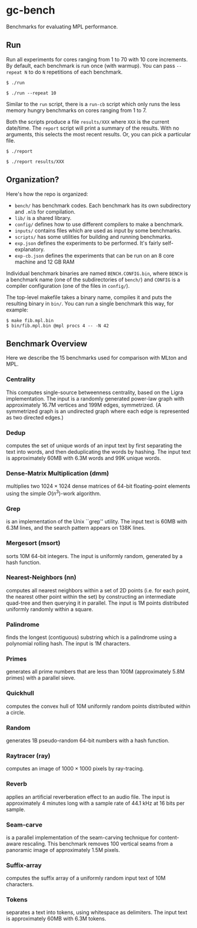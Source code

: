 # gc-bench
Benchmarks for evaluating MPL performance.

## Run

Run all experiments for cores ranging from 1 to 70 with 10 core increments.
By default, each benchmark is run once (with warmup).
You can pass `--repeat N` to do `N` repetitions of each benchmark.
```
$ ./run
```
```
$ ./run --repeat 10
```
Similar to the `run` script, there is a `run-cb` 
script which only runs  the less memory hungry benchmarks on cores ranging from 1 to 7.

Both the scripts produce a file `results/XXX` where `XXX` is the
current date/time. The `report` script will print a summary of the results. 
With no arguments, this selects the most recent results. Or, you can pick a
particular file.

```
$ ./report
```
```
$ ./report results/XXX
```

## Organization?

Here's how the repo is organized:

  * `bench/` has benchmark codes. Each benchmark has its own subdirectory and
  `.mlb` for compilation.
  * `lib/` is a shared library.
  * `config/` defines how to use different compilers to make a benchmark.
  * `inputs/` contains files which are used as input by some benchmarks.
  * `scripts/` has some utilities for building and running benchmarks.
  * `exp.json` defines the experiments to be performed. It's fairly
  self-explanatory.
  * `exp-cb.json` defines the experiments that can be run on an 8 core machine
     and 12 GB RAM

Individual benchmark binaries are named `BENCH.CONFIG.bin`, where `BENCH` is a
benchmark name (one of the subdirectories of `bench/`) and `CONFIG` is a
compiler configuration (one of the files in `config/`).

The top-level makefile takes a binary name, compiles it and puts the resulting
binary in `bin/`. You can run a single benchmark this way, for example:
```
$ make fib.mpl.bin
$ bin/fib.mpl.bin @mpl procs 4 -- -N 42
```


## Benchmark Overview

Here we describe the 15 benchmarks used for comparison with MLton and MPL.

### Centrality
This computes single-source betweenness centrality,
based on the Ligra implementation.
The input is a randomly
generated power-law graph with approximately
16.7M vertices and
199M edges, symmetrized.
(A symmetrized graph is an undirected graph where each edge is
represented as two directed edges.)

### Dedup
computes the set of unique words of an input text by first separating the
text into words, and then deduplicating the words by hashing.
The input text is approximately 60MB with 6.3M words and
99K unique words.

### Dense-Matrix Multiplication (dmm)
multiplies two $1024 \times 1024$
dense matrices of 64-bit floating-point elements
using the simple $O(n^3)$-work algorithm.

### Grep
is an implementation of the Unix ``grep'' utility.
The input text is 60MB with 6.3M lines, and the search pattern appears on
138K lines.

### Mergesort (msort)
sorts 10M 64-bit integers.
The input is uniformly random, generated by a hash function.

### Nearest-Neighbors (nn)
computes all nearest neighbors within a set of 2D points (i.e. for each point,
the nearest other point within the set) by constructing an intermediate
quad-tree and then querying it in parallel.
The input is 1M points distributed uniformly randomly within a square.

### Palindrome
finds the longest (contiguous) substring which is a palindrome using a
polynomial rolling hash.
The input is 1M characters.

### Primes
generates all prime numbers that are less than 100M (approximately 5.8M primes)
with a parallel sieve.

### Quickhull
computes the convex hull of 10M uniformly random points distributed within a
circle.

### Random
generates 1B pseudo-random 64-bit numbers with a hash function.

### Raytracer (ray)
computes an image of $1000 \times 1000$ pixels by ray-tracing.

### Reverb
applies an artificial reverberation effect to an audio file.
The input is approximately 4 minutes long with a
sample rate of 44.1 kHz at 16 bits per sample.

### Seam-carve
is a parallel implementation of the seam-carving technique for
content-aware rescaling.
This benchmark removes 100 vertical seams from a panoramic image of approximately 1.5M
pixels.

### Suffix-array
computes the suffix array of a uniformly random input text of 10M characters.

### Tokens
separates a text into tokens, using whitespace as delimiters.
The input text is approximately 60MB with 6.3M tokens.
